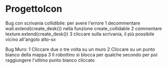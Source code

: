 # ProgettoIcon

Bug con scrivania collidibile: per avere l'errore
  1 decommentare wall.extend(create_desk()) nella funzione create_collidable
  2 commentare texture.extend(create_desk())
  3 cliccare sulla scrivania, il più possibile vicino all'angolo alto-sx

Bug Muro:
  1 Cliccare due o tre volta su un muro
  2 Cliccare su un punto bianco della mappa
  3 Il robottino si blocca per qualche secondo per poi raggiungere l'utlimo punto bianco cliccato
